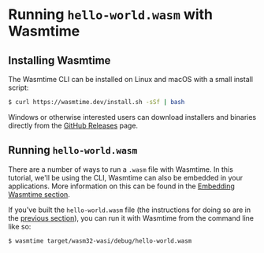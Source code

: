 # Running `hello-world.wasm` with Wasmtime

## Installing Wasmtime

The Wasmtime CLI can be installed on Linux and macOS with a small install
script:

```sh
$ curl https://wasmtime.dev/install.sh -sSf | bash
```

Windows or otherwise interested users can download installers and binaries
directly from the
[GitHub Releases](https://github.com/bytecodealliance/wasmtime/releases) page.

## Running `hello-world.wasm`

There are a number of ways to run a `.wasm` file with Wasmtime. In this
tutorial, we'll be using the CLI, Wasmtime can also be embedded in your
applications. More information on this can be found in the
[Embedding Wasmtime section](https://bytecodealliance.github.io/wasmtime/embed.html).

If you've built the `hello-world.wasm` file (the instructions for doing so are in the
[previous section](https://bytecodealliance.github.io/wasmtime/tutorial-create-hello-world.html)),
you can run it with Wasmtime from the command line like so:

```sh
$ wasmtime target/wasm32-wasi/debug/hello-world.wasm
```
